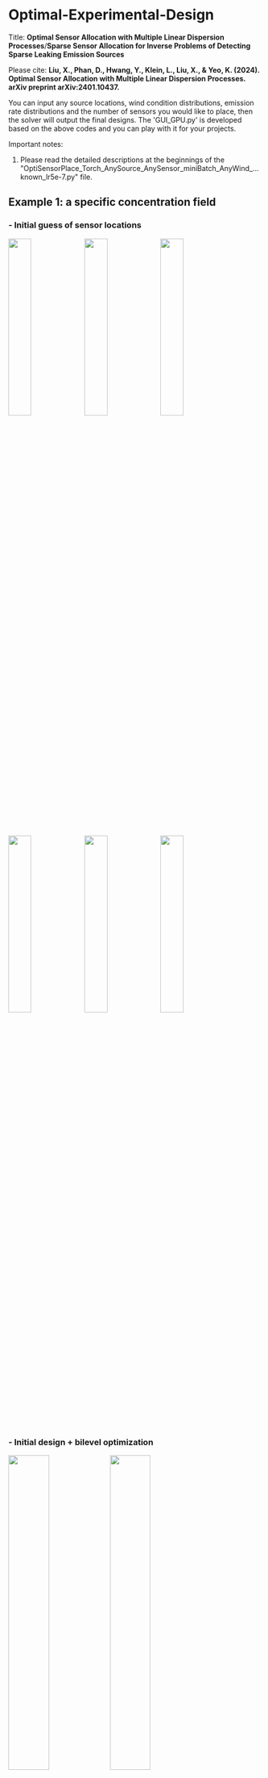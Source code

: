 # Optimal-Experimental-Design
Title: **Optimal Sensor Allocation with Multiple Linear Dispersion Processes**/**Sparse Sensor Allocation for Inverse Problems of Detecting Sparse Leaking Emission Sources**

Please cite:
**Liu, X., Phan, D., Hwang, Y., Klein, L., Liu, X., & Yeo, K. (2024). Optimal Sensor Allocation with Multiple Linear Dispersion Processes. arXiv preprint arXiv:2401.10437.**

You can input any source locations, wind condition distributions, emission rate distributions and the number of sensors you would like to place, then the solver will output the final designs. The 'GUI_GPU.py' is developed based on the above codes and you can play with it for your projects.

Important notes:
  1. Please read the detailed descriptions at the beginnings of the "OptiSensorPlace_Torch_AnySource_AnySensor_miniBatch_AnyWind_...known_lr5e-7.py" file.


## Example 1: a specific concentration field
### - Initial guess of sensor locations

<img src="https://github.com/user-attachments/assets/e9b07830-a72b-4cf0-abd4-9e49b8ec70ab" style="width:30%;"><img src="https://github.com/user-attachments/assets/83bfbe4e-f4e4-43a3-a8a1-38cf6c268638" style="width:30%;"><img src="https://github.com/user-attachments/assets/e415971d-4b7d-474f-b09b-d56b04ad68a6" style="width:30%;">

<img src="https://github.com/user-attachments/assets/5dbd52fb-ce1d-4491-973a-1f5d0e4a8e21" style="width:30%;"><img src="https://github.com/user-attachments/assets/cb2eaed0-d46e-4bd6-9007-b9cbf29816dd" style="width:30%;"><img src="https://github.com/user-attachments/assets/8cb072ed-c779-4f5f-92c8-80575928d9e7" style="width:30%;">

### - Initial design + bilevel optimization
<img src="https://github.com/user-attachments/assets/b6bdddb1-fee1-43b4-ab06-7e2c3ef891ec" style="width:40%;"><img src="https://github.com/user-attachments/assets/32b268d6-4486-470a-a86b-5d1c2662dc66" style="width:40%;">

## Example 2:  allocate 6 sensors for 10 sources
### - Objective value decreases
<img src="https://github.com/user-attachments/assets/7337f65f-5be7-4678-84c9-baf21aa2a9ed" style="width:40%;"><img src="https://github.com/user-attachments/assets/dadf49f8-5420-4ff5-8bbe-2e8738b502c1" style="width:40%;">

## Example 3:  allocate 50 sensors for 100 sources
### - Scalable sensor allocation
<img src="https://github.com/user-attachments/assets/941ad77b-4f5c-4f04-a855-cefc10af317c" style="width:40%;"><img src="https://github.com/user-attachments/assets/0d4c48ab-09c0-4dc9-970a-cc686ef8b20b" style="width:40%;">

## Example 4:  the software GUI
### - starting with K-means design (using GPU)
<img src="https://github.com/user-attachments/assets/46c58485-b3c9-4c26-9672-0e6af0d10f35"style="width:80%;">

